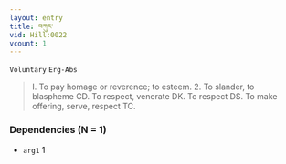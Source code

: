 ```yaml
---
layout: entry
title: བཀུར་
vid: Hill:0022
vcount: 1
---
```

`Voluntary` `Erg-Abs`
> I\.
 To pay homage or reverence; to esteem\.
 2\.
 To slander, to blaspheme CD\.
 To respect, venerate DK\.
To respect DS\.
To make offering, serve, respect TC\.

### Dependencies (N = 1)
* `arg1` 1
